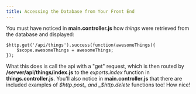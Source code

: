 ```yaml
---
title: Accessing the Database from Your Front End
---
```

You must have noticed in **main.controller.js** how _things_ were retrieved from the database and displayed:

    $http.get('/api/things').success(function(awesomeThings){  
        $scope.awesomeThings = awesomeThings;  
    });

What this does is call the api with a "get" request, which is then routed by **/server/api/things/index.js** to the _exports.index_ function in **things.controller.js**. You'll also notice in **main.controller.js** that there are included examples of _$http.post_ and _$http.delete_ functions too! How nice!